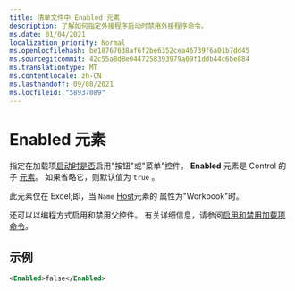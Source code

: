 ```yaml
---
title: 清单文件中 Enabled 元素
description: 了解如何指定外接程序启动时禁用外接程序命令。
ms.date: 01/04/2021
localization_priority: Normal
ms.openlocfilehash: be18767638af6f2be6352cea46739f6a01b7dd45
ms.sourcegitcommit: 42c55a8d8e0447258393979a09f1ddb44c6be884
ms.translationtype: MT
ms.contentlocale: zh-CN
ms.lasthandoff: 09/08/2021
ms.locfileid: "58937089"
---
```

# <a name="enabled-element"></a>Enabled 元素

指定在加载项[启动](control.md#button-control)[时是否](control.md#menu-dropdown-button-controls)启用"按钮"或"菜单"控件。 **Enabled** 元素是 Control 的子 [元素](control.md)。 如果省略它，则默认值为 `true` 。

此元素仅在 Excel;即，当 `Name` [Host](host.md)元素的 属性为"Workbook"时。

还可以以编程方式启用和禁用父控件。 有关详细信息，请参阅[启用和禁用加载项命令](../../design/disable-add-in-commands.md)。

## <a name="example"></a>示例

```xml
<Enabled>false</Enabled>
```
